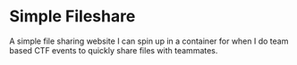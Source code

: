 # Simple Fileshare

A simple file sharing website I can spin up in a container for when I do team based CTF events to quickly share files with teammates. 